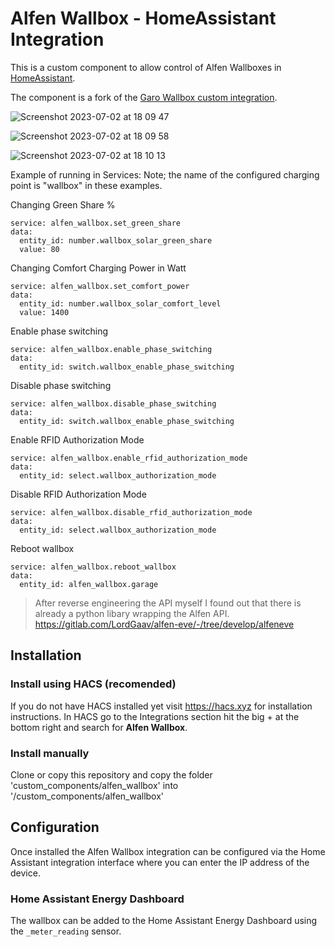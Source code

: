 
# Alfen Wallbox - HomeAssistant Integration

This is a custom component to allow control of Alfen Wallboxes in [HomeAssistant](https://home-assistant.io).

The component is a fork of the [Garo Wallbox custom integration](https://github.com/sockless-coding/garo_wallbox).

![Screenshot 2023-07-02 at 18 09 47](https://github.com/leeyuentuen/alfen_wallbox/assets/1487966/322e9e05-117f-4adc-b159-7177533fde01)

![Screenshot 2023-07-02 at 18 09 58](https://github.com/leeyuentuen/alfen_wallbox/assets/1487966/310f0537-9bc4-49a0-9552-0c8414b97425)

![Screenshot 2023-07-02 at 18 10 13](https://github.com/leeyuentuen/alfen_wallbox/assets/1487966/f5e2670d-4bd8-40d2-bbbe-f0628cff6273)


Example of running in Services:
Note; the name of the configured charging point is "wallbox" in these examples.

Changing Green Share %
```
service: alfen_wallbox.set_green_share
data:
  entity_id: number.wallbox_solar_green_share
  value: 80
```

Changing Comfort Charging Power in Watt
```
service: alfen_wallbox.set_comfort_power
data:
  entity_id: number.wallbox_solar_comfort_level
  value: 1400
```

Enable phase switching
```
service: alfen_wallbox.enable_phase_switching
data:
  entity_id: switch.wallbox_enable_phase_switching
```


Disable phase switching
```
service: alfen_wallbox.disable_phase_switching
data:
  entity_id: switch.wallbox_enable_phase_switching
```

Enable RFID Authorization Mode
```
service: alfen_wallbox.enable_rfid_authorization_mode
data:
  entity_id: select.wallbox_authorization_mode
```

Disable RFID Authorization Mode
```
service: alfen_wallbox.disable_rfid_authorization_mode
data:
  entity_id: select.wallbox_authorization_mode
```

Reboot wallbox
```
service: alfen_wallbox.reboot_wallbox
data:
  entity_id: alfen_wallbox.garage
```


> After reverse engineering the API myself I found out that there is already a python libary wrapping the Alfen API.
> https://gitlab.com/LordGaav/alfen-eve/-/tree/develop/alfeneve

## Installation

### Install using HACS (recomended)
If you do not have HACS installed yet visit https://hacs.xyz for installation instructions.
In HACS go to the Integrations section hit the big + at the bottom right and search for **Alfen Wallbox**.

### Install manually
Clone or copy this repository and copy the folder 'custom_components/alfen_wallbox' into '<homeassistant config>/custom_components/alfen_wallbox'

## Configuration

Once installed the Alfen Wallbox integration can be configured via the Home Assistant integration interface 
where you can enter the IP address of the device.

### Home Assistant Energy Dashboard
The wallbox can be added to the Home Assistant Energy Dashboard using the `_meter_reading` sensor.

